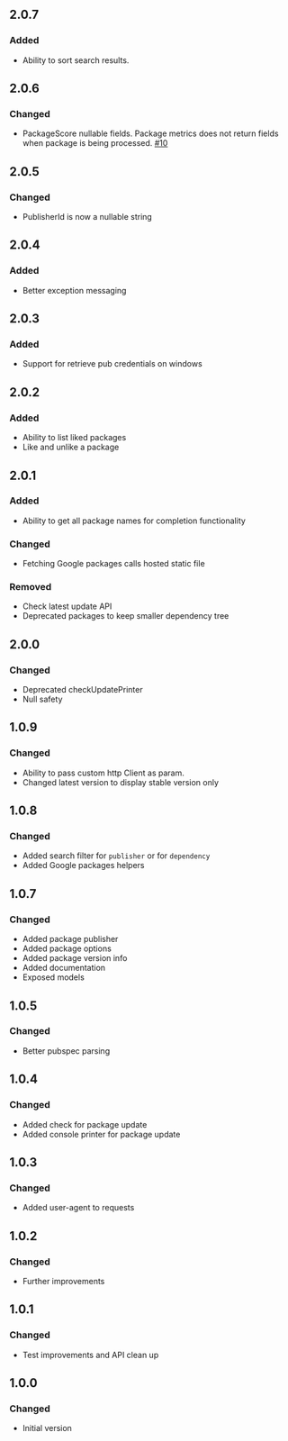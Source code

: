 ## 2.0.7

### Added

- Ability to sort search results.

## 2.0.6

### Changed

- PackageScore nullable fields. Package metrics does not return fields when package is being processed. [#10](https://github.com/leoafarias/pub_api_client/issues/10)

## 2.0.5

### Changed

- PublisherId is now a nullable string

## 2.0.4

### Added

- Better exception messaging

## 2.0.3

### Added

- Support for retrieve pub credentials on windows

## 2.0.2

### Added

- Ability to list liked packages
- Like and unlike a package

## 2.0.1

### Added

- Ability to get all package names for completion functionality

### Changed

- Fetching Google packages calls hosted static file

### Removed

- Check latest update API
- Deprecated packages to keep smaller dependency tree

## 2.0.0

### Changed

- Deprecated checkUpdatePrinter
- Null safety

## 1.0.9

### Changed

- Ability to pass custom http Client as param.
- Changed latest version to display stable version only

## 1.0.8

### Changed

- Added search filter for `publisher` or for `dependency`
- Added Google packages helpers

## 1.0.7

### Changed

- Added package publisher
- Added package options
- Added package version info
- Added documentation
- Exposed models

## 1.0.5

### Changed

- Better pubspec parsing

## 1.0.4

### Changed

- Added check for package update
- Added console printer for package update

## 1.0.3

### Changed

- Added user-agent to requests

## 1.0.2

### Changed

- Further improvements

## 1.0.1

### Changed

- Test improvements and API clean up

## 1.0.0

### Changed

- Initial version

[Unreleased]:
[2.0.1]:
